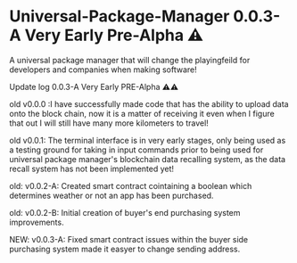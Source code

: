 # Universal-Package-Manager 0.0.3-A Very Early Pre-Alpha ⚠
A universal package manager that will change the playingfeild for developers and companies when making software!

Update log 0.0.3-A Very Early PRE-Alpha ⚠⚠

old v0.0.0 :I have successfully made code that has the ability to upload data onto the block chain, now it is a matter of receiving it even when I figure that out I will still have many more kilometers to travel!

old v0.0.1: The terminal interface is in very early stages, only being used as a testing ground for taking in input commands prior to being used for universal package manager's blockchain data recalling system, as the data recall system has not been implemented yet!

old: v0.0.2-A: Created smart contract cointaining a boolean which determines weather or not an app has been purchased. 

old: v0.0.2-B: Initial creation of buyer's end purchasing system improvements.

NEW: v0.0.3-A: Fixed smart contract issues within the buyer side purchasing system made it easyer to change sending address.
